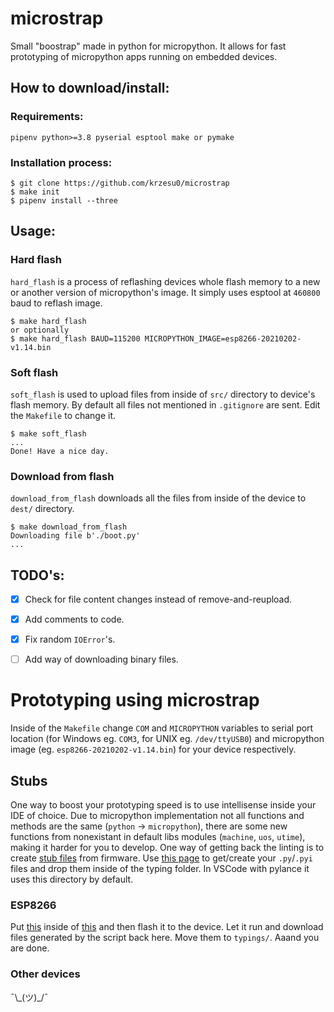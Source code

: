 # microstrap
Small "boostrap" made in python for micropython. It allows for fast prototyping of micropython apps running on embedded devices.

## How to download/install:

### Requirements:
```
pipenv python>=3.8 pyserial esptool make or pymake
```
### Installation process:
```
$ git clone https://github.com/krzesu0/microstrap
$ make init
$ pipenv install --three
```

## Usage:
### Hard flash
`hard_flash` is a process of reflashing devices whole flash memory to a new or another version of micropython's image. It simply uses esptool at `460800` baud to reflash image.
```
$ make hard_flash
or optionally
$ make hard_flash BAUD=115200 MICROPYTHON_IMAGE=esp8266-20210202-v1.14.bin
```

### Soft flash
`soft_flash` is used to upload files from inside of `src/` directory to device's flash memory. By default all files not mentioned in `.gitignore` are sent. Edit the `Makefile` to change it.

```
$ make soft_flash
...
Done! Have a nice day.
```
### Download from flash
`download_from_flash` downloads all the files from inside of the device to `dest/` directory.
```
$ make download_from_flash
Downloading file b'./boot.py'
...
```
## TODO's:
- [x] Check for file content changes instead of remove-and-reupload.
- [x] Add comments to code.
- [x] Fix random `IOError`'s.
- [ ] Add way of downloading binary files.


# Prototyping using microstrap

Inside of the `Makefile` change `COM` and `MICROPYTHON` variables to serial port location (for Windows eg. `COM3`, for UNIX eg. `/dev/ttyUSB0`) and micropython image (eg. `esp8266-20210202-v1.14.bin`) for your device respectively.

## Stubs
One way to boost your prototyping speed is to use intellisense inside your IDE of choice. Due to micropython implementation not all functions and methods are the same (`python` -> `micropython`), there are some new functions from nonexistant in default libs modules (`machine`, `uos`, `utime`), making it harder for you to develop. One way of getting back the linting is to create [stub files](https://www.python.org/dev/peps/pep-0561/) from firmware. Use [this page](https://github.com/Josverl/micropython-stubber) to get/create your `.py`/`.pyi` files and drop them inside of the typing folder. In VSCode with pylance it uses this directory by default.

### ESP8266
Put [this](https://raw.githubusercontent.com/Josverl/micropython-stubber/stub/esp8622/createstubs.py) inside of [this](https://python-minifier.com/) and then flash it to the device. Let it run and download files generated by the script back here. Move them to `typings/`. Aaand you are done.

### Other devices
¯\\\_(ツ)_/¯